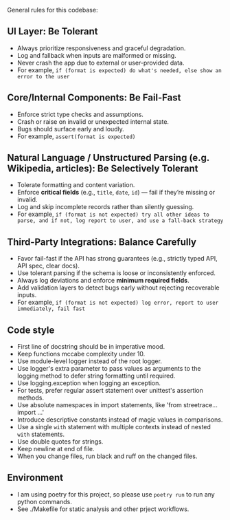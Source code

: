 General rules for this codebase:

## **UI Layer: Be Tolerant**
- Always prioritize responsiveness and graceful degradation.
- Log and fallback when inputs are malformed or missing.
- Never crash the app due to external or user-provided data.
- For example, `if (format is expected) do what's needed, else show an error to the user`

## **Core/Internal Components: Be Fail-Fast**
- Enforce strict type checks and assumptions.
- Crash or raise on invalid or unexpected internal state.
- Bugs should surface early and loudly.
- For example, `assert(format is expected)`

## **Natural Language / Unstructured Parsing (e.g. Wikipedia, articles): Be Selectively Tolerant**
- Tolerate formatting and content variation.
- Enforce **critical fields** (e.g., `title`, `date`, `id`) — fail if they’re missing or invalid.
- Log and skip incomplete records rather than silently guessing.
- For example, `if (format is not expected) try all other ideas to parse, and if not, log report to user, and use a fall-back strategy`

## **Third-Party Integrations: Balance Carefully**
- Favor fail-fast if the API has strong guarantees (e.g., strictly typed API, API spec, clear docs).
- Use tolerant parsing if the schema is loose or inconsistently enforced.
- Always log deviations and enforce **minimum required fields**.
- Add validation layers to detect bugs early without rejecting recoverable inputs.
- For example, `if (format is not expected) log error, report to user immediately, fail fast`

## Code style

- First line of docstring should be in imperative mood.
- Keep functions mccabe complexity under 10.
- Use module-level logger instead of the root logger.
- Use logger's extra parameter to pass values as arguments to the logging method to defer string formatting until required.
- Use logging.exception when logging an exception.
- For tests, prefer regular assert statement over unittest's assertion methods.
- Use absolute namespaces in import statements, like 'from streetrace... import ...'
- Introduce descriptive constants instead of magic values in comparisons.
- Use a single `with` statement with multiple contexts instead of nested `with` statements.
- Use double quotes for strings.
- Keep newline at end of file.
- When you change files, run black and ruff on the changed files.

## Environment

- I am using poetry for this project, so please use `poetry run` to run any python commands.
- See ./Makefile for static analysis and other prject workflows.